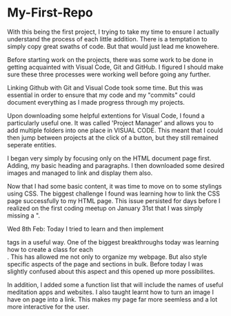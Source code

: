 # My-First-Repo

With this being the first project, I trying to take my time to ensure I actually understand the process of
each little addition. There is a temptation to simply copy great swaths of code. But that would just lead me knowehere.

Before starting work on the projects, there was some work to be done in getting acquainted with Visual Code, Git and GitHub. I figured I should make sure these three processes were working well before going any further.

Linking Github with Git and Visual Code took some time. But this was essential in order to ensure that my code and my "commits" could document everything as I made progress through my projects.

Upon downloading some helpful extentions for Visual Code, I found a particularly useful one.
It was called 'Project Manager' and allows you to add multiple folders into one place in VISUAL CODE. This meant that I could then jump between projects at the click of a button, but they still remained seperate entities.

I began very simply by focusing only on the HTML document page first. Adding, my basic heading and paragraphs. I then downloaded some desired images and managed to link and display them also.

Now that I had some basic content, it was time to move on to some stylings using CSS.
The biggest challenge I found was learning how to link the CSS page successfully to my HTML page. This issue persisted for days before I realized on the first coding meetup on January 31st that I was simply missing a ".

Wed 8th Feb:
Today I tried to learn and then implement <div> tags in a useful way.
One of the biggest breakthroughs today was learning how to create a class for each <div>. This has allowed me not only to organize my webpage. But also style specific aspects of the page and sections in bulk. Before today I was slightly confused about this aspect and this opened up more possibilites.

In addition, I added some a function list that will include the names of useful meditation apps and websites.
I also taught learnt how to turn an image I have on page into a link. This makes my page far more seemless and a lot more interactive for the user.
